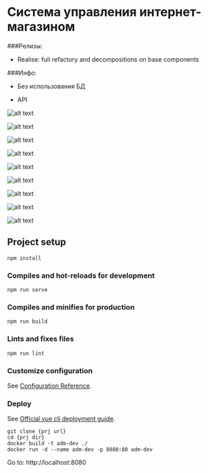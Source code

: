 # Система управления интернет-магазином

###Релизы:

- Realise: full refactory and decompositions on base components

###Инфо:

- Без использования БД

- API 



![alt text](https://b.radikal.ru/b37/2010/b7/b3c0acd1f5d2.jpg)

![alt text](https://d.radikal.ru/d00/2010/ae/89c8202ed7b0.jpg)

![alt text](https://b.radikal.ru/b25/2010/22/e6f9c2ef6263.jpg)

![alt text](https://b.radikal.ru/b37/2010/b7/b3c0acd1f5d2.jpg)

![alt text](https://c.radikal.ru/c41/2010/27/5034e10d2162.jpg)

![alt text](https://a.radikal.ru/a38/2010/14/714bde2a1632.jpg)

![alt text](https://a.radikal.ru/a39/2010/4c/4e9ed49ade33.jpg)

![alt text](https://b.radikal.ru/b01/2010/e5/a5bc13409380.jpg)

![alt text](https://c.radikal.ru/c33/2010/1c/fa7b9da9fab5.jpg)


## Project setup
```
npm install
```

### Compiles and hot-reloads for development
```
npm run serve
```

### Compiles and minifies for production
```
npm run build
```

### Lints and fixes files
```
npm run lint
```

### Customize configuration
See [Configuration Reference](https://cli.vuejs.org/config/).

### Deploy
See [Official vue cli deployment guide](https://cli.vuejs.org/guide/deployment.html#docker-nginx).
```
git clone {prj url}
cd {prj dir}
docker build -t adm-dev ./
docker run -d --name adm-dev -p 8080:80 adm-dev
```
Go to: http://localhost:8080
